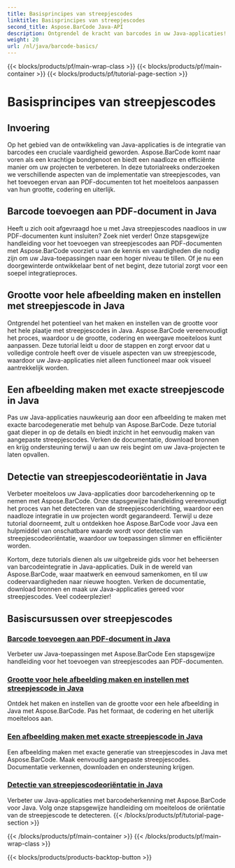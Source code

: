 ```yaml
---
title: Basisprincipes van streepjescodes
linktitle: Basisprincipes van streepjescodes
second_title: Aspose.BarCode Java-API
description: Ontgrendel de kracht van barcodes in uw Java-applicaties! Duik in de Aspose.BarCode-tutorials voor naadloze integratie, maatwerk en herkenning.
weight: 20
url: /nl/java/barcode-basics/
---
```


{{< blocks/products/pf/main-wrap-class >}}
{{< blocks/products/pf/main-container >}}
{{< blocks/products/pf/tutorial-page-section >}}

# Basisprincipes van streepjescodes


## Invoering

Op het gebied van de ontwikkeling van Java-applicaties is de integratie van barcodes een cruciale vaardigheid geworden. Aspose.BarCode komt naar voren als een krachtige bondgenoot en biedt een naadloze en efficiënte manier om uw projecten te verbeteren. In deze tutorialreeks onderzoeken we verschillende aspecten van de implementatie van streepjescodes, van het toevoegen ervan aan PDF-documenten tot het moeiteloos aanpassen van hun grootte, codering en uiterlijk.

## Barcode toevoegen aan PDF-document in Java

Heeft u zich ooit afgevraagd hoe u met Java streepjescodes naadloos in uw PDF-documenten kunt insluiten? Zoek niet verder! Onze stapsgewijze handleiding voor het toevoegen van streepjescodes aan PDF-documenten met Aspose.BarCode voorziet u van de kennis en vaardigheden die nodig zijn om uw Java-toepassingen naar een hoger niveau te tillen. Of je nu een doorgewinterde ontwikkelaar bent of net begint, deze tutorial zorgt voor een soepel integratieproces.

## Grootte voor hele afbeelding maken en instellen met streepjescode in Java

Ontgrendel het potentieel van het maken en instellen van de grootte voor het hele plaatje met streepjescodes in Java. Aspose.BarCode vereenvoudigt het proces, waardoor u de grootte, codering en weergave moeiteloos kunt aanpassen. Deze tutorial leidt u door de stappen en zorgt ervoor dat u volledige controle heeft over de visuele aspecten van uw streepjescode, waardoor uw Java-applicaties niet alleen functioneel maar ook visueel aantrekkelijk worden.

## Een afbeelding maken met exacte streepjescode in Java

Pas uw Java-applicaties nauwkeurig aan door een afbeelding te maken met exacte barcodegeneratie met behulp van Aspose.BarCode. Deze tutorial gaat dieper in op de details en biedt inzicht in het eenvoudig maken van aangepaste streepjescodes. Verken de documentatie, download bronnen en krijg ondersteuning terwijl u aan uw reis begint om uw Java-projecten te laten opvallen.

## Detectie van streepjescodeoriëntatie in Java

Verbeter moeiteloos uw Java-applicaties door barcodeherkenning op te nemen met Aspose.BarCode. Onze stapsgewijze handleiding vereenvoudigt het proces van het detecteren van de streepjescoderichting, waardoor een naadloze integratie in uw projecten wordt gegarandeerd. Terwijl u deze tutorial doorneemt, zult u ontdekken hoe Aspose.BarCode voor Java een hulpmiddel van onschatbare waarde wordt voor detectie van streepjescodeoriëntatie, waardoor uw toepassingen slimmer en efficiënter worden.

Kortom, deze tutorials dienen als uw uitgebreide gids voor het beheersen van barcodeintegratie in Java-applicaties. Duik in de wereld van Aspose.BarCode, waar maatwerk en eenvoud samenkomen, en til uw codeervaardigheden naar nieuwe hoogten. Verken de documentatie, download bronnen en maak uw Java-applicaties gereed voor streepjescodes. Veel codeerplezier!
## Basiscursussen over streepjescodes
### [Barcode toevoegen aan PDF-document in Java](./adding-barcode-to-pdf-document/)
Verbeter uw Java-toepassingen met Aspose.BarCode Een stapsgewijze handleiding voor het toevoegen van streepjescodes aan PDF-documenten.
### [Grootte voor hele afbeelding maken en instellen met streepjescode in Java](./creating-setting-size-whole-picture-barcode/)
Ontdek het maken en instellen van de grootte voor een hele afbeelding in Java met Aspose.BarCode. Pas het formaat, de codering en het uiterlijk moeiteloos aan.
### [Een afbeelding maken met exacte streepjescode in Java](./creating-image-exact-barcode/)
Een afbeelding maken met exacte generatie van streepjescodes in Java met Aspose.BarCode. Maak eenvoudig aangepaste streepjescodes. Documentatie verkennen, downloaden en ondersteuning krijgen.
### [Detectie van streepjescodeoriëntatie in Java](./detecting-barcode-orientation/)
Verbeter uw Java-applicaties met barcodeherkenning met Aspose.BarCode voor Java. Volg onze stapsgewijze handleiding om moeiteloos de oriëntatie van de streepjescode te detecteren.
{{< /blocks/products/pf/tutorial-page-section >}}

{{< /blocks/products/pf/main-container >}}
{{< /blocks/products/pf/main-wrap-class >}}

{{< blocks/products/products-backtop-button >}}
